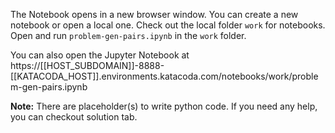 The Notebook opens in a new browser window. You can create a new notebook or open a local one. Check out the local folder `work` for notebooks. Open and run `problem-gen-pairs.ipynb` in the `work` folder.

You can also open the Jupyter Notebook at https://[[HOST_SUBDOMAIN]]-8888-[[KATACODA_HOST]].environments.katacoda.com/notebooks/work/problem-gen-pairs.ipynb

**Note:**
There are placeholder(s) to write python code. If you need any help, you can checkout solution tab.